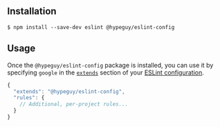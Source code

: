 
## Installation

```
$ npm install --save-dev eslint @hypeguy/eslint-config
```


## Usage

Once the `@hypeguy/eslint-config` package is installed, you can use it by specifying `google` in the [`extends`](http://eslint.org/docs/user-guide/configuring#extending-configuration-files) section of your [ESLint configuration](http://eslint.org/docs/user-guide/configuring).

```js
{
  "extends": "@hypeguy/eslint-config",
  "rules": {
    // Additional, per-project rules...
  }
}
```
